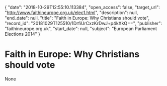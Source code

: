 {
  "date": "2018-10-29T12:55:10.113384", 
  "open_access": false, 
  "target_url": "http://www.faithineurope.org.uk/elec1.html", 
  "description": null, 
  "end_date": null, 
  "title": "Faith in Europe: Why Christians should vote", 
  "record_id": "20181029T125510/1DrfiUrCxzKrDwJ+p4kXkQ==", 
  "publisher": "faithineurope.org.uk", 
  "start_date": null, 
  "subject": "European Parliament Elections 2014"
}

# Faith in Europe: Why Christians should vote

None